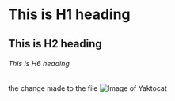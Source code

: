 # This is H1 heading
## This is H2 heading
###### This is H6 heading
the change made to the file
![Image of Yaktocat](https://octodex.github.com/images/yaktocat.png)
